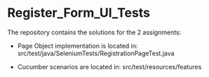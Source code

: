 # Register_Form_UI_Tests

The repository contains the solutions for the 2 assignments:

- Page Object implementation is located in:   src/test/java/SeleniumTests/RegistrationPageTest.java

- Cucumber scenarios are located in:          src/test/resources/features
